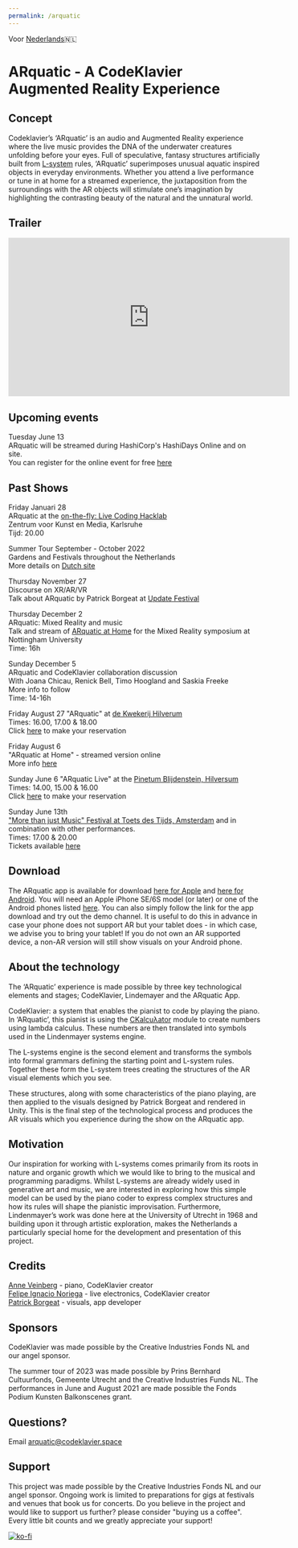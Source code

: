 ```yaml
---
permalink: /arquatic
---
```


Voor [Nederlands](https://codeklavier.space/arquaticnl)🇳🇱

# ARquatic  - A CodeKlavier Augmented Reality Experience

## Concept

Codeklavier’s ‘ARquatic’ is an audio and Augmented Reality experience where the live music provides the DNA of the underwater creatures unfolding before your eyes. Full of speculative, fantasy structures artificially built from [L-system](https://en.wikipedia.org/wiki/L-system) rules, ‘ARquatic’ superimposes unusual aquatic inspired objects in everyday environments. Whether you attend a live performance or tune in at home for a streamed experience, the juxtaposition from the surroundings with the AR objects will stimulate one’s imagination by highlighting the contrasting beauty of the natural and the unnatural world.

## Trailer 

<iframe width="560" height="315" src="https://www.youtube.com/embed/im6d3-9jmD0" frameborder="0" allow="autoplay; encrypted-media; picture-in-picture" allowfullscreen></iframe>

## Upcoming events

Tuesday June 13 \
ARquatic will be streamed during HashiCorp's HashiDays Online and on site. \
You can register for the online event for free [here](https://hashidays.com/online/)

## Past Shows

Friday Januari 28 \
ARquatic at the [on-the-fly: Live Coding Hacklab](https://zkm.de/en/event/2022/01/on-the-fly-live-coding-hacklab) \
Zentrum voor Kunst en Media, Karlsruhe \
Tijd: 20.00

Summer Tour September - October 2022 \
Gardens and Festivals throughout the Netherlands \
More details on [Dutch site](https://codeklavier.space/arquaticnl) 

Thursday November 27 \
Discourse on XR/AR/VR \
Talk about ARquatic by Patrick Borgeat at [Update Festival](https://update.mplab.lv/program-2/)

Thursday December 2 \
ARquatic: Mixed Reality and music \
Talk and stream of [ARquatic at Home](https://codeklavier.space/arquaticathome) for the Mixed Reality symposium at Nottingham University \
Time: 16h 

Sunday December 5 \
ARquatic and CodeKlavier collaboration discussion \
With Joana Chicau, Renick Bell, Timo Hoogland and Saskia Freeke \
More info to follow \
Time: 14-16h 

Friday August 27
"ARquatic" at [de Kwekerij Hilverum](https://www.dekwekerijhilversum.nl/agenda/) \
Times: 16.00, 17.00 & 18.00 \
Click [here](https://forms.gle/kDPZUJiEVHvyEyVZ6) to make your reservation

Friday August 6 \
"ARquatic at Home" - streamed version online \
More info [here](https://codeklavier.space/arquaticathome)

Sunday June 6
"ARquatic Live" at the [Pinetum Blijdenstein, Hilversum](https://pinetum.nl/) \
Times: 14.00, 15.00 & 16.00 \
Click [here](https://docs.google.com/forms/d/e/1FAIpQLSeAYk1hxl8dgQnCNXU6J_PYcoqnBeAUuDKNK2jzGA3xLDZ22w/viewform) to make your reservation

Sunday June 13th \
["More than just Music" Festival at Toets des Tijds, Amsterdam](toetsdestijds.com) and in combination with other performances. \
Times: 17.00 & 20.00 \
Tickets available [here](https://toetsdestijds.com/2021/04/22/whats-on-my-desk/)

## Download
The ARquatic app is available for download [here for Apple](https://apps.apple.com/nl/app/arquatic/id1557620712?l=en) and [here for Android](https://play.google.com/store/apps/details?id=space.codeklavier.arquatic&hl=en_US&gl=US). You will need an Apple iPhone SE/6S model (or later) or one of the Android phones listed [here](https://developers.google.com/ar/devices). You can also simply follow the link for the app download and try out the demo channel. It is useful to do this in advance in case your phone does not support AR but your tablet does - in which case, we advise you to bring your tablet! If you do not own an AR supported device, a non-AR version will still show visuals on your Android phone.


## About the technology
The ‘ARquatic’ experience is made possible by three key technological elements and stages; CodeKlavier, Lindemayer and the ARquatic App.

CodeKlavier: a system that enables the pianist to code by playing the piano. In ‘ARquatic’, this pianist is using the [CKalcuλator](https://github.com/narcode/codeklavier/tree/master/ckalculator) module to create numbers using lambda calculus. These numbers are then translated into symbols used in the Lindenmayer systems engine. 

The L-systems engine is the second element and transforms the symbols into formal grammars defining the starting point and L-system rules. Together these form the L-system trees creating the structures of the AR visual elements which you see.

These structures, along with some characteristics of the piano playing, are then applied to the visuals designed by Patrick Borgeat and rendered in Unity. This is the final step of the technological process and produces the AR visuals which you experience during the show on the ARquatic app.

## Motivation
Our inspiration for working with L-systems comes primarily from its roots in nature and organic growth which we would like to bring to the musical and programming paradigms. Whilst L-systems are already widely used in generative art and music, we are interested in exploring how this simple model can be used by the piano coder to express complex structures and how its rules will shape the pianistic improvisation. Furthermore, Lindenmayer’s work was done here at the University of Utrecht in 1968 and building upon it through artistic exploration, makes the Netherlands a particularly special home for the development and presentation of this project.


## Credits
[Anne Veinberg](https://anneveinberg.com/) - piano, CodeKlavier creator \
[Felipe Ignacio Noriega](https://felipeignacio.info/) - live electronics, CodeKlavier creator \
[Patrick Borgeat](https://borgeat.de/) - visuals, app developer 

## Sponsors
CodeKlavier was made possible by the Creative Industries Fonds NL and our angel sponsor.

The summer tour of 2023 was made possible by Prins Bernhard Cultuurfonds, Gemeente Utrecht and the Creative Industries Funds NL. The performances in June and August 2021 are made possible the Fonds Podium Kunsten Balkonscenes grant.

## Questions?
Email arquatic@codeklavier.space

## Support
This project was made possible by the Creative Industries Fonds NL and our angel sponsor. Ongoing work is limited to preparations for gigs at festivals and venues that book us for concerts. Do you believe in the project and would like to support us further? please consider "buying us a coffee". Every little bit counts and we greatly appreciate your support!

[![ko-fi](https://www.ko-fi.com/img/donate_sm.png)](https://ko-fi.com/J3J7PGIE)

